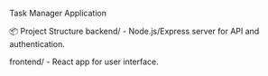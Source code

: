 Task Manager Application

📦 Project Structure
backend/ - Node.js/Express server for API and authentication.

frontend/ - React app for user interface.
